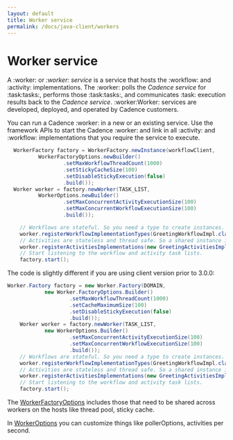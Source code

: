 ```yaml
---
layout: default
title: Worker service
permalink: /docs/java-client/workers
---
```


# Worker service

A :worker: or *:worker: service* is a service that hosts the :workflow: and :activity: implementations. The :worker: polls the *Cadence service* for :task:tasks:, performs those :task:tasks:, and communicates :task: execution results back to the *Cadence service*. :worker:Worker: services are developed, deployed, and operated by Cadence customers.

You can run a Cadence :worker: in a new or an existing service. Use the framework APIs to start the Cadence :worker: and link in all :activity: and :workflow: implementations that you require the service to execute.

```java
  WorkerFactory factory = WorkerFactory.newInstance(workflowClient,
          WorkerFactoryOptions.newBuilder()
                  .setMaxWorkflowThreadCount(1000)
                  .setStickyCacheSize(100)
                  .setDisableStickyExecution(false)
                  .build());
  Worker worker = factory.newWorker(TASK_LIST,
          WorkerOptions.newBuilder()
                  .setMaxConcurrentActivityExecutionSize(100)
                  .setMaxConcurrentWorkflowExecutionSize(100)
                  .build());

    // Workflows are stateful. So you need a type to create instances.
    worker.registerWorkflowImplementationTypes(GreetingWorkflowImpl.class);
    // Activities are stateless and thread safe. So a shared instance is used.
    worker.registerActivitiesImplementations(new GreetingActivitiesImpl());
    // Start listening to the workflow and activity task lists.
    factory.start();
```

The code is slightly different if you are using client version prior to 3.0.0:
```java
Worker.Factory factory = new Worker.Factory(DOMAIN,
            new Worker.FactoryOptions.Builder()
                    .setMaxWorkflowThreadCount(1000)
                    .setCacheMaximumSize(100)
                    .setDisableStickyExecution(false)
                    .build());
    Worker worker = factory.newWorker(TASK_LIST,
            new WorkerOptions.Builder()
                    .setMaxConcurrentActivityExecutionSize(100)
                    .setMaxConcurrentWorkflowExecutionSize(100)
                    .build());
    // Workflows are stateful. So you need a type to create instances.
    worker.registerWorkflowImplementationTypes(GreetingWorkflowImpl.class);
    // Activities are stateless and thread safe. So a shared instance is used.
    worker.registerActivitiesImplementations(new GreetingActivitiesImpl());
    // Start listening to the workflow and activity task lists.
    factory.start();
```

The [WorkerFactoryOptions](https://www.javadoc.io/static/com.uber.cadence/cadence-client/2.7.9-alpha/com/cadence-workflow/cadence/worker/WorkerFactoryOptions.html) includes those that need to be shared across workers on the hosts like thread pool, sticky cache.

In [WorkerOptions](https://www.javadoc.io/static/com.uber.cadence/cadence-client/2.7.9-alpha/com/cadence-workflow/cadence/worker/WorkerOptions.Builder.html) you can customize things like pollerOptions, activities per second.
